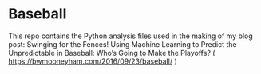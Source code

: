 # Baseball


This repo contains the Python analysis files used in the making of my blog post: Swinging for the Fences! Using Machine Learning to Predict the Unpredictable in Baseball: Who’s Going to Make the Playoffs? ( https://bwmooneyham.com/2016/09/23/baseball/ )
